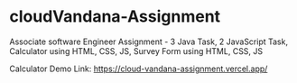 # cloudVandana-Assignment
Associate software Engineer Assignment - 3 Java Task, 2 JavaScript Task, Calculator using HTML, CSS, JS, Survey Form using HTML, CSS, JS


Calculator Demo Link: https://cloud-vandana-assignment.vercel.app/

